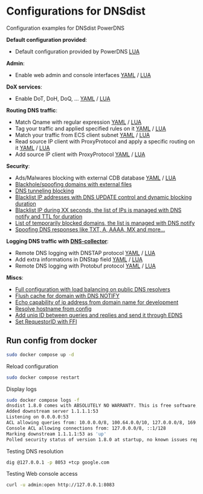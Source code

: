 # Configurations for DNSdist

Configuration examples for DNSdist PowerDNS

**Default configuration provided**:

- Default configuration provided by PowerDNS [LUA](./lua/default_config.lua)

**Admin**:

- Enable web admin and console interfaces [YAML](./yaml/admin_config.yml) / [LUA](./lua/admin_config.lua)

**DoX services**:

- Enable DoT, DoH, DoQ, ... [YAML](./yaml/services_dox.yml) / [LUA](./lua/services_dox.lua)

**Routing DNS traffic**:

- Match Qname with regular expression [YAML](./yaml/routing_regex.yml) / [LUA](./lua/routing_regex.lua)
- Tag your traffic and applied specified rules on it [YAML](./yaml/routing_tag_traffic.yml) / [LUA](./lua/routing_tag_traffic.lua)
- Match your traffic from ECS client subnet [YAML](./yaml/routing_decode_ecs.yml) / [LUA](./lua/decode_ecs.lua)
- Read source IP client with ProxyProtocol and apply a specific routing on it [YAML](./yaml/routing_read_proxyprotocol.yml) / [LUA](./lua/routing_read_ip_proxyprotocol.lua)
- Add source IP client with ProxyProtocol [YAML](./yaml/routing_add_ip_proxyprotocol.yml) / [LUA](./lua/routing_add_proxyprotocol.lua)

**Security**:

- Ads/Malwares blocking with external CDB database [YAML](./yaml/security_blacklist_cdb.yml) / [LUA](./lua/security_blacklist_cdb.lua)
- [Blackhole/spoofing domains with external files](./lua/security_blackhole_domains.lua)
- [DNS tunneling blocking](./lua/security_blocking_dnstunneling.lua)
- [Blacklist IP addresses with DNS UPDATE control and dynamic blocking duration](./lua/security_blacklist_ip_dnsupdate.lua)
- [Blacklist IP during XX seconds, the list of IPs is managed with DNS notify and TTL for duration](./lua/security_blacklist_ip_notify.lua)
- [List of temporarily blocked domains, the list is managed with DNS notify](./lua/security_blocklist_domains.lua)
- [Spoofing DNS responses like TXT, A, AAAA, MX and more...](./lua/security_spoofing_qtype.lua)

**Logging DNS traffic with [DNS-collector](https://github.com/dmachard/DNS-collector)**:

- Remote DNS logging with DNSTAP protocol [YAML](./yaml/logging_dnstap.yml) / [LUA](./lua/logging_dnstap.lua)
- Add extra informations in DNStap field [YAML](./yaml/logging_dnstap_extra.yml) / [LUA](./lua/logging_dnstap_extra.lua)
- Remote DNS logging with Protobuf protocol [YAML](./yaml/logging_protobuf.yml) / [LUA](./lua/logging_protobuf.lua)

**Miscs**:

- [Full configuration with load balancing on public DNS resolvers](./lua/miscs_basic_config.lua)
- [Flush cache for domain with DNS NOTIFY](./lua/miscs_cache_flush_notify.lua)
- [Echo capability of ip address from domain name for development](./lua/miscs_echoip.lua)
- [Resolve hostname from config](./lua/miscs_resolve_hostname.lua)
- [Add uniq ID between queries and replies and send it through EDNS](./lua/miscs_add_uniqid.lua)
- [Set RequestorID with FFI](./lua/miscs_ffi_requestorid.lua)

## Run config from docker

```bash
sudo docker compose up -d
```

Reload configuration

```bash
sudo docker compose restart
```

Display logs

```bash
sudo docker compose logs -f
dnsdist 1.8.0 comes with ABSOLUTELY NO WARRANTY. This is free software, and you are welcome to redistribute it according to the terms of the GPL version 2
Added downstream server 1.1.1.1:53
Listening on 0.0.0.0:53
ACL allowing queries from: 10.0.0.0/8, 100.64.0.0/10, 127.0.0.0/8, 169.254.0.0/16, 172.16.0.0/12, 192.168.0.0/16, ::1/128, fc00::/7, fe80::/10
Console ACL allowing connections from: 127.0.0.0/8, ::1/128
Marking downstream 1.1.1.1:53 as 'up'
Polled security status of version 1.8.0 at startup, no known issues reported: OK
```

Testing DNS resolution

```bash
dig @127.0.0.1 -p 8053 +tcp google.com
```

Testing Web console access

```bash
curl -u admin:open http://127.0.0.1:8083
```
